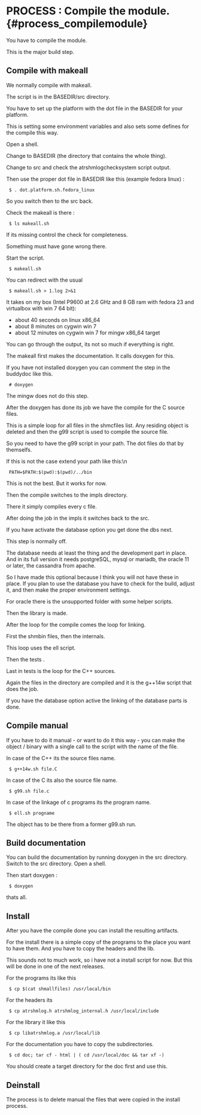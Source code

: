 PROCESS : Compile the module.   {#process_compilemodule}
==========================

You have to compile the module.

This is the major build step.

Compile with makeall
--------------------

We normally compile with makeall.

The script is in the BASEDIR/src directory.

You have to set up the platform with the dot file in the BASEDIR
for your platform.

This is setting some environment variables and also sets some defines
for the compile this way.

Open a shell.

Change to BASEDIR (the directory that contains the whole thing).

Change to src and check the atrshmlogchecksystem script output.

Then use the proper dot file in BASEDIR like this (example fedora linux) :

     $ . dot.platform.sh.fedora_linux


So you switch then to the src back.

Check the makeall is there :

     $ ls makeall.sh


If its missing control the check for completeness.

Something must have gone wrong there.

Start the script.

     $ makeall.sh

You can redirect with the usual

     $ makeall.sh > 1.log 2>&1


It takes on my box (Intel P9600 at 2.6 GHz and 8 GB ram with fedora 23
and virtualbox with win 7 64 bit):
- about 40 seconds on linux x86_64
- about 8 minutes on cygwin win 7
- about 12 minutes on cygwin win 7 for mingw x86_64 target

You can go through the output, its not so much if everything is right.

The makeall first makes the documentation. It calls doxygen for this.

If you have not installed doxygen you can comment the step in the
buddydoc like this.

     # doxygen


The  mingw does not do this step.


After the doxygen has done its job we have the compile for the
C source files.

This is a simple loop for all files in the shmcfiles list.
Any residing object is deleted and then the g99 script is
used to compile the source file.

So you need to have the g99 script in your path. The dot files do that
by themselfs. 

If this is not the case extend your path like this:\n

     PATH=$PATH:$(pwd):$(pwd)/../bin

This is not the best. But it works for now.

Then the compile switches to the impls directory.

There it simply compiles every c file.

After doing the job in the impls it switches back to the src.

If you have activate the database option you get done the dbs next.

This step is normally off.

The database needs at least the thing and the development part
in place. And in its full version it needs postgreSQL, mysql or mariadb,
the oracle 11 or later, the cassandra from apache.

So I have made this optional because I think you will not have
these in place. If you plan to use the database you have to check for the
build, adjust it, and then make the proper environment settings.

For oracle there is the unsupported folder with some helper scripts.

Then the library is made.

After the loop for the compile comes the loop for linking.

First the shmbin files, then the internals.

This loop uses the ell script.

Then the tests .

Last in tests is the loop for the C++ sources.

Again the files in the directory are compiled and it is the
g++14w script that does the job.

If you have the database option active the linking of the database
parts is done.

Compile manual
--------------

If you have to do it manual - or want to do it this way -
you can make the object / binary with a single call to the
script with the name of the file.

In case of the C++ its the source files name.

     $ g++14w.sh file.C


In case of the C its also the source file name.

     $ g99.sh file.c
     

In case of the linkage of c programs its the program name.

     $ ell.sh progname

The object has to be there from a former g99.sh run.


Build documentation
-------------------

You can build the documentation by running doxygen in the src
directory. Switch to the src directory. Open a shell.

Then start doxygen :

     $ doxygen


thats all.


Install
-------

After you have the compile done you can install the resulting artifacts.

For the install there is a simple copy of the programs
to the place you want to have them.
And you have to copy the headers and the lib.

This sounds not to much work, so i have not a install script
for now. But this will be done in one of the next releases.


For the  programs its like this

     $ cp $(cat shmallfiles) /usr/local/bin

For the headers its

     $ cp atrshmlog.h atrshmlog_internal.h /usr/local/include

For the library it like this

     $ cp libatrshmlog.a /usr/local/lib


For the documentation you have to copy the subdirectories.

     $ cd doc; tar cf - html | ( cd /usr/local/doc && tar xf -)

You should create a target directory for the doc first and use this.


Deinstall
---------

The process is to delete manual the files that were copied in the
install process.
